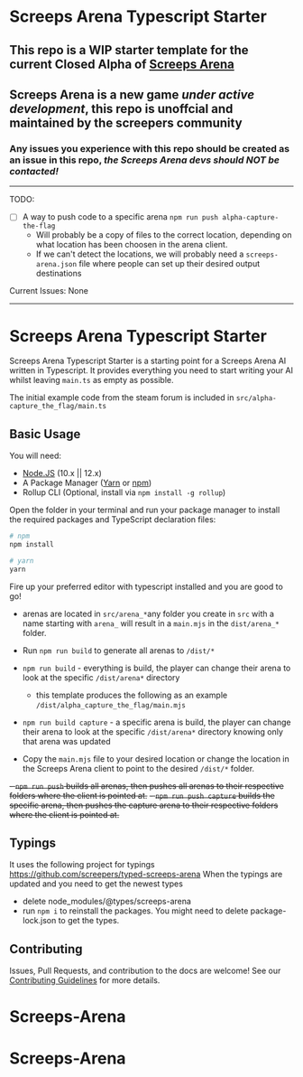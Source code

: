 # Screeps Arena Typescript Starter

## This repo is a WIP starter template for the current Closed Alpha of [Screeps Arena](https://store.steampowered.com/app/1137320/Screeps_Arena/)

## Screeps Arena is a new game _under active development_, this repo is unoffcial and maintained by the screepers community

### Any issues you experience with this repo should be created as an issue in this repo, _the Screeps Arena devs should NOT be contacted!_

---

TODO:

- [ ] A way to push code to a specific arena `npm run push alpha-capture-the-flag`
  - Will probably be a copy of files to the correct location, depending on what location has been choosen in the arena client.
  - If we can't detect the locations, we will probably need a `screeps-arena.json` file where people can set up their desired output destinations

Current Issues:
None

---

# Screeps Arena Typescript Starter

Screeps Arena Typescript Starter is a starting point for a Screeps Arena AI written in Typescript. It provides everything you need to start writing your AI whilst leaving `main.ts` as empty as possible.

The initial example code from the steam forum is included in `src/alpha-capture_the_flag/main.ts`

## Basic Usage

You will need:

- [Node.JS](https://nodejs.org/en/download) (10.x || 12.x)
- A Package Manager ([Yarn](https://yarnpkg.com/en/docs/getting-started) or [npm](https://docs.npmjs.com/getting-started/installing-node))
- Rollup CLI (Optional, install via `npm install -g rollup`)

Open the folder in your terminal and run your package manager to install the required packages and TypeScript declaration files:

```bash
# npm
npm install

# yarn
yarn
```

Fire up your preferred editor with typescript installed and you are good to go!

- arenas are located in `src/arena_*`any folder you create in `src` with a name starting with `arena_` will result in a `main.mjs` in the `dist/arena_*` folder.
- Run `npm run build` to generate all arenas to `/dist/*`

- `npm run build` - everything is build, the player can change their arena to look at the specific `/dist/arena*` directory
  - this template produces the following as an example `/dist/alpha_capture_the_flag/main.mjs`
- `npm run build capture` - a specific arena is build, the player can change their arena to look at the specific `/dist/arena*` directory knowing only that arena was updated

- Copy the `main.mjs` file to your desired location or change the location in the Screeps Arena client to point to the desired `/dist/*` folder.

~~- `npm run push` builds all arenas, then pushes all arenas to their respective folders where the client is pointed at.~~
~~- `npm run push capture` builds the specific arena, then pushes the capture arena to their respective folders where the client is pointed at.~~

## Typings

It uses the following project for typings https://github.com/screepers/typed-screeps-arena
When the typings are updated and you need to get the newest types

- delete node_modules/@types/screeps-arena
- run `npm i` to reinstall the packages. You might need to delete package-lock.json to get the types.

## Contributing

Issues, Pull Requests, and contribution to the docs are welcome! See our [Contributing Guidelines](CONTRIBUTING.md) for more details.
# Screeps-Arena
# Screeps-Arena
